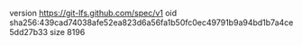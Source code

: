 version https://git-lfs.github.com/spec/v1
oid sha256:439cad74038afe52ea823d6a56fa1b50fc0ec49791b9a94bd1b7a4ce5dd27b33
size 8196

